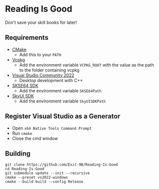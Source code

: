 # Reading Is Good

Don't save your skill books for later!

## Requirements
* [CMake](https://cmake.org/)
	* Add this to your `PATH`
* [Vcpkg](https://github.com/microsoft/vcpkg)
	* Add the environment variable `VCPKG_ROOT` with the value as the path to the folder containing vcpkg
* [Visual Studio Community 2022](https://visualstudio.microsoft.com/)
	* Desktop development with C++
* [SKSE64 SDK](https://skse.silverlock.org/)
	* Add the environment variable `SKSE64Path`
* [SkyUI SDK](https://drive.google.com/uc?export=download&id=0B4iEH8ar3jtxbFlkVzZSVHN0alk)
	* Add the environment variable `SkyUISDKPath`

## Register Visual Studio as a Generator
* Open `x64 Native Tools Command Prompt`
* Run `cmake`
* Close the cmd window

## Building
```
git clone https://github.com/Exit-9B/Reading-Is-Good
cd Reading-Is-Good
git submodule update --init --recursive
cmake --preset vs2022-windows
cmake --build build --config Release
```
